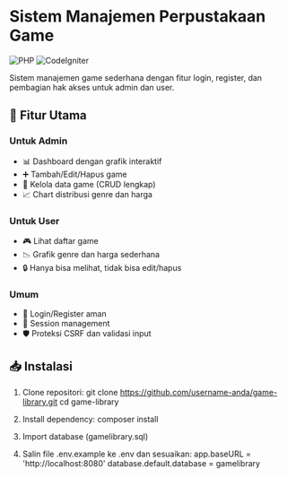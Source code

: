 # Sistem Manajemen Perpustakaan Game

![PHP](https://img.shields.io/badge/PHP-8.0+-777BB4?logo=php)
![CodeIgniter](https://img.shields.io/badge/CodeIgniter-4.3-EF4223?logo=codeigniter)

Sistem manajemen game sederhana dengan fitur login, register, dan pembagian hak akses untuk admin dan user.

## 🌟 Fitur Utama

### Untuk Admin
- 📊 Dashboard dengan grafik interaktif
- ➕ Tambah/Edit/Hapus game
- 👥 Kelola data game (CRUD lengkap)
- 📈 Chart distribusi genre dan harga

### Untuk User
- 🎮 Lihat daftar game
- 📉 Grafik genre dan harga sederhana
- 🔒 Hanya bisa melihat, tidak bisa edit/hapus

### Umum
- 🔑 Login/Register aman
- 👤 Session management
- 🛡️ Proteksi CSRF dan validasi input

## 📥 Instalasi

1. Clone repositori:
   git clone https://github.com/username-anda/game-library.git
   cd game-library
   
2. Install dependency:
    composer install

3. Import database (gamelibrary.sql)

4. Salin file .env.example ke .env dan sesuaikan:
    app.baseURL = 'http://localhost:8080'
    database.default.database = gamelibrary